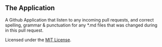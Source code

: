 ## The Application

A Github Application that listen to any incoming pull requests, and correct spelling, grammar & punctuation for any *.md files that was changed during in this pull request.


Licensed under the [MIT License](./LICENSE).
